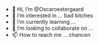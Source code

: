 - 👋 Hi, I’m @Oscaroestergaard
- 👀 I’m interested in ... bad bitches 
- 🌱 I’m currently learning ... 
- 💞️ I’m looking to collaborate on ...
- 📫 How to reach me ... chancen

<!---
Oscaroestergaard/Oscaroestergaard is a ✨ special ✨ repository because its `README.md` (this file) appears on your GitHub profile.
You can click the Preview link to take a look at your changes.
--->
